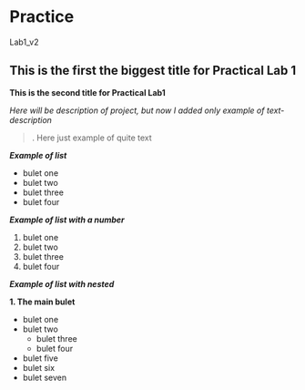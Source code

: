 # Practice
Lab1_v2


## This is the first the biggest title for Practical Lab 1

**This is the second title for Practical Lab1**

*Here will be description of project, but now I added only example of text-description*

>. Here just example of quite text

 ***Example of list***
- bulet one
- bulet two
- bulet three
- bulet four


 ***Example of list with a number***
1. bulet one
2. bulet two
3. bulet three
4. bulet four

 ***Example of list with nested***

**1. The main bulet**
  - bulet one
  - bulet two
    - bulet three
    - bulet four
  - bulet five
  - bulet six
  - bulet seven
